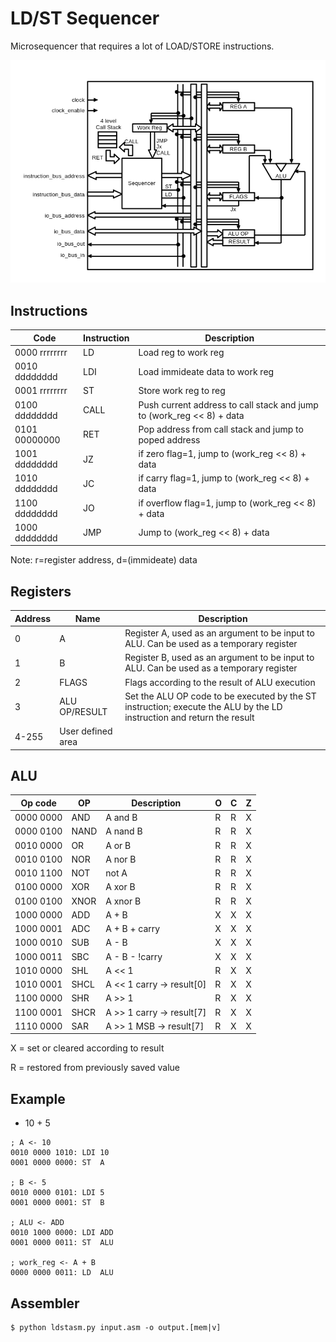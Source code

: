 # LD/ST Sequencer
Microsequencer that requires a lot of LOAD/STORE instructions.

![LDST_DIAGRAM](DOC/img/LDST_DIAGRAM.png)

## Instructions

|Code         |Instruction|Description                                                           |
|-------------|-----------|----------------------------------------------------------------------|
|0000 rrrrrrrr|LD         | Load reg to work reg                                                 |
|0010 dddddddd|LDI        | Load immideate data to work reg                                      |
|0001 rrrrrrrr|ST         | Store work reg to reg                                                |
|0100 dddddddd|CALL       | Push current address to call stack and jump to (work_reg << 8) + data|
|0101 00000000|RET        | Pop address from call stack and jump to poped address                |
|1001 dddddddd|JZ         | if zero flag=1, jump to (work_reg << 8) + data                       |
|1010 dddddddd|JC         | if carry flag=1, jump to (work_reg << 8) + data                      |
|1100 dddddddd|JO         | if overflow flag=1, jump to (work_reg << 8) + data                   |
|1000 dddddddd|JMP        | Jump to (work_reg << 8) + data                                       |

Note: r=register address, d=(immideate) data


## Registers

|Address      |Name             |Description                                                                                                          |
|-------------|-----------------|---------------------------------------------------------------------------------------------------------------------|
|0            |A                |Register A, used as an argument to be input to ALU. Can be used as a temporary register                              |
|1            |B                |Register B, used as an argument to be input to ALU. Can be used as a temporary register                              |
|2            |FLAGS            |Flags according to the result of ALU execution                                                                       |
|3            |ALU OP/RESULT    |Set the ALU OP code to be executed by the ST instruction; execute the ALU by the LD instruction and return the result|
|4-255        |User defined area||


## ALU

|Op code  |OP  |Description              |O |C |Z |
|---------|----|-------------------------|--|--|--|
|0000 0000|AND |A and B                  |R |R |X |
|0000 0100|NAND|A nand B                 |R |R |X |
|0010 0000|OR  |A or B                   |R |R |X |
|0010 0100|NOR |A nor B                  |R |R |X |
|0010 1100|NOT |not A                    |R |R |X |
|0100 0000|XOR |A xor B                  |R |R |X |
|0100 0100|XNOR|A xnor B                 |R |R |X |
|1000 0000|ADD |A + B                    |X |X |X |
|1000 0001|ADC |A + B + carry            |X |X |X |
|1000 0010|SUB |A - B                    |X |X |X |
|1000 0011|SBC |A - B - !carry           |X |X |X |
|1010 0000|SHL |A << 1                   |R |X |X |
|1010 0001|SHCL|A << 1 carry -> result[0]|R |X |X |
|1100 0000|SHR |A >> 1                   |R |X |X |
|1100 0001|SHCR|A >> 1 carry -> result[7]|R |X |X |
|1110 0000|SAR |A >> 1 MSB -> result[7]  |R |X |X |

X = set or cleared according to result

R = restored from previously saved value


## Example

- 10 + 5

```
; A <- 10
0010 0000 1010: LDI 10
0001 0000 0000: ST  A

; B <- 5
0010 0000 0101: LDI 5
0001 0000 0001: ST  B

; ALU <- ADD
0010 1000 0000: LDI ADD
0001 0000 0011: ST  ALU

; work_reg <- A + B
0000 0000 0011: LD  ALU
```


## Assembler

```
$ python ldstasm.py input.asm -o output.[mem|v]
```

